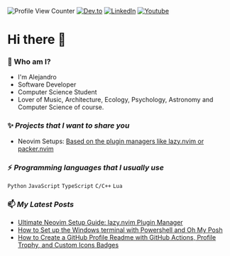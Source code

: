 ![Profile View Counter](https://komarev.com/ghpvc/?username=slydragonn)
[![Dev.to](https://img.shields.io/badge/Dev.to-1E1E1E?style=flat-square&logo=dev.to&logoColor=white)](https://dev.to/slydragonn)
[![Linkedln](https://img.shields.io/badge/LinkedIn-0077B5?style=flat-square&logo=linkedin&logoColor=white)](https://www.linkedin.com/in/alejolg/)
[![Youtube](https://img.shields.io/badge/YouTube-FA4032?style=flat-square&logo=youtube&logoColor=white)](https://youtube.com/@slydragonn)

# Hi there 👋

### 🔭 Who am I?
- I'm Alejandro
- Software Developer
- Computer Science Student
- Lover of Music, Architecture, Ecology, Psychology, Astronomy and Computer Science of course.

### ✨ *Projects that I want to share you*
- Neovim Setups: [Based on the plugin managers like lazy.nvim or packer.nvim](https://github.com/slydragonn/dotfiles)

### ⚡ *Programming languages that I usually use*
`Python` `JavaScript` `TypeScript` `C/C++` `Lua`

### 📫 *My Latest Posts*
* [Ultimate Neovim Setup Guide: lazy.nvim Plugin Manager](https://dev.to/slydragonn/ultimate-neovim-setup-guide-lazynvim-plugin-manager-23b7)
* [How to Set up the Windows terminal with Powershell and Oh My Posh](https://dev.to/slydragonn/how-to-set-up-the-windows-terminal-with-powershell-and-oh-my-posh-2ba4)
* [How to Create a GitHub Profile Readme with GitHub Actions, Profile Trophy, and Custom Icons Badges](https://dev.to/slydragonn/how-to-create-a-github-profile-readme-with-github-actions-profile-trophy-and-custom-icons-badges-5h6j)

